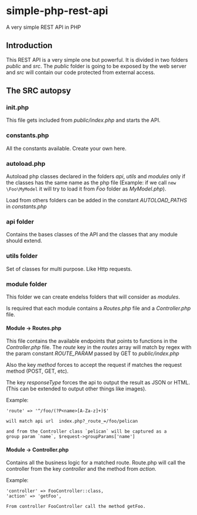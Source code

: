 # simple-php-rest-api
A very simple REST API in PHP

## Introduction
This REST API is a very simple one but powerful. It is divided in two folders *public* and *src*. The *public* folder is going to be exposed by the web server and *src* will contain our code protected from external access.

## The SRC autopsy

### init.php
This file gets included from *public/index.php* and starts the API.

### constants.php
All the constants available. Create your own here.

### autoload.php
Autoload php classes declared in the folders *api*, *utils* and *modules* only if the classes has the same name as the php file (Example: if we call  `new \Foo\MyModel` it will try to load it from *Foo* folder as *MyModel.php*).

Load from others folders can be added in the constant *AUTOLOAD_PATHS* in *constants.php*

### api folder
Contains the bases classes of the API and the classes that any module should extend.

### utils folder
Set of classes for multi purpose. Like Http requests.

### module folder
This folder we can create endelss folders that will consider as *modules*.

Is required that each module contains a *Routes.php* file and a *Controller.php* file.

#### Module -> Routes.php
This file contains the available endpoints that points to functions in the *Controller.php* file. The *route* key in the *routes* array will match by regex with the param constant *ROUTE_PARAM* passed by GET to *public/index.php*

Also the key *method* forces to accept the request if matches the request method (POST, GET, etc).

The key *responseType* forces the api to output the result as JSON or HTML. (This can be extended to output other things like images).

Example:
```
'route' => '^/foo/(?P<name>[A-Za-z]+)$'

will match api url  index.php?_route_=/foo/pelican

and from the Controller class `pelican` will be captured as a 
group param `name`, $request->groupParams['name']
```
#### Module -> Controller.php
Contains all the business logic for a matched route. Route.php will call the controller from the key *controller* and the method from *action*.

Example:
```
'controller' => FooController::class,
'action' => 'getFoo',

From controller FooController call the method getFoo.
```
